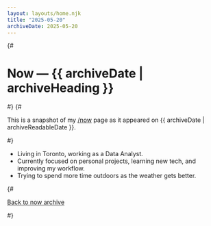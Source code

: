 ```yaml
---
layout: layouts/home.njk
title: "2025-05-20"
archiveDate: 2025-05-20
---
```


{# <h1>Now — {{ archiveDate | archiveHeading }}</h1> #}
{# <p>This is a snapshot of my <a href="/now/">/now</a> page as it appeared on {{ archiveDate | archiveReadableDate }}.</p> #}

<ul>
  <li>Living in Toronto, working as a Data Analyst.</li>
  <li>Currently focused on personal projects, learning new tech, and improving my workflow.</li>
  <li>Trying to spend more time outdoors as the weather gets better.</li>
</ul>
{# 
<p><a href="/now/archive/">Back to now archive</a></p> #}
